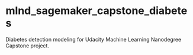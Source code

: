 # mlnd_sagemaker_capstone_diabetes
Diabetes detection modeling for Udacity Machine Learning Nanodegree Capstone project.
